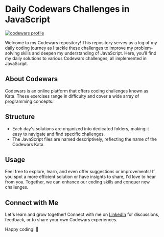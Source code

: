 # Daily Codewars Challenges in JavaScript
[![codewars profile](https://www.codewars.com/users/JonSEK/badges/large)](https://www.codewars.com/users/JonSEK)

Welcome to my Codewars repository! This repository serves as a log of my daily coding journey as I tackle these challenges to improve my problem-solving skills and deepen my understanding of JavaScript. Here, you'll find my daily solutions to various Codewars challenges, all implemented in JavaScript.

## About Codewars
Codewars is an online platform that offers coding challenges known as Kata. These exercises range in difficulty and cover a wide array of programming concepts. 

## Structure
* Each day's solutions are organized into dedicated folders, making it easy to navigate and find specific challenges.
* The JavaScript files are named descriptively, reflecting the name of the Codewars Kata.

## Usage
Feel free to explore, learn, and even offer suggestions or improvements! If you spot a more efficient solution or have insights to share, I'd love to hear from you. Together, we can enhance our coding skills and conquer new challenges.

## Connect with Me
Let's learn and grow together! Connect with me on [LinkedIn](https://www.linkedin.com/in/jonsek) for discussions, feedback, or to share your own Codewars experiences.

Happy coding! 🚀
